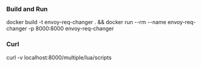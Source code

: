 ### Build and Run

docker build -t envoy-req-changer . && docker run --rm --name envoy-req-changer -p 8000:8000 envoy-req-changer

### Curl

curl -v localhost:8000/multiple/lua/scripts
